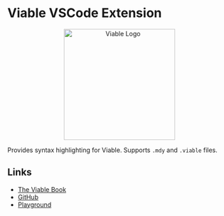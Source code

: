 # Viable VSCode Extension

<p align="center">
    <img alt="Viable Logo" height="250px" src="https://user-images.githubusercontent.com/14347895/157926614-8434c590-e810-494c-ac9d-3657e9aa4583.png">
</p>

Provides syntax highlighting for Viable. Supports `.mdy` and `.viable` files.

## Links

- [The Viable Book](https://yoav-lavi.github.io/viable/book)
- [GitHub](https://github.com/yoav-lavi/viable)
- [Playground](https://viable-playground.vercel.app)